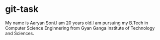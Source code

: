 # git-task
My name is Aaryan Soni.I am 20 years old.I am pursuing my B.Tech in Computer Science Enginnering from Gyan Ganga Institute of Technology and Sciences.
